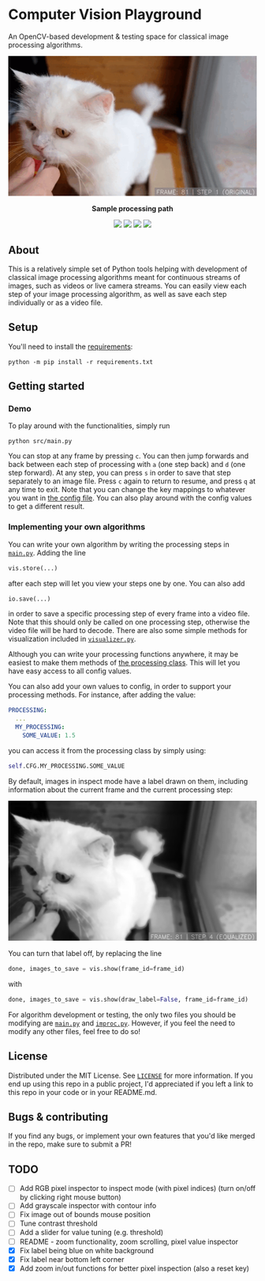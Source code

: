 # Computer Vision Playground
An OpenCV-based development & testing space for classical image processing algorithms.

<p align="center">
	<img src="resources/visualized.gif"/>
</p>

<p align="center">
<b>Sample processing path</b>
</p>
<div align="center">

![](https://img.shields.io/badge/License-MIT-brightgreen?style=for-the-badge)
![](https://img.shields.io/badge/python-3.6+-blue?style=for-the-badge&logo=python&logoColor=blue)
![](https://img.shields.io/badge/opencv-4.x-yellow?style=for-the-badge&logo=opencv&logoColor=yellow)
![](https://img.shields.io/badge/numpy-1.22+-red?style=for-the-badge&logo=numpy&logoColor=red)

</div>

<!-- TOC here -->

## About
This is a relatively simple set of Python tools helping with development of classical image processing algorithms meant for continuous streams of images, such as videos or live camera streams. You can easily view each step of your image processing algorithm, as well as save each step individually or as a video file.

## Setup
You'll need to install the [requirements](requirements.txt):
```shell
python -m pip install -r requirements.txt
```

## Getting started
### Demo
To play around with the functionalities, simply run
```shell
python src/main.py
```
You can stop at any frame by pressing `c`. You can then jump forwards and back between each step of processing with `a` (one step back) and `d` (one step forward). At any step, you can press `s` in order to save that step separately to an image file. Press `c` again to return to resume, and press `q` at any time to exit. Note that you can change the key mappings to whatever you want in [the config file](config/config.yaml). You can also play around with the config values to get a different result.

### Implementing your own algorithms
You can write your own algorithm by writing the processing steps in [`main.py`](src/main.py). Adding the line 
```py
vis.store(...)
``` 
after each step will let you view your steps one by one. You can also add 
```py
io.save(...)
```
in order to save a specific processing step of every frame into a video file. Note that this should only be called on one processing step, otherwise the video file will be hard to decode.
There are also some simple methods for visualization included in [`visualizer.py`](src/visualizer.py).

Although you can write your processing functions anywhere, it may be easiest to make them methods of 
[the processing class](src/improc.py). This will let you have easy access to all config values.

You can also add your own values to config, in order to support your processing methods. For instance, after adding the value:
```yaml
PROCESSING:
  ...
  MY_PROCESSING:
    SOME_VALUE: 1.5
```
you can access it from the processing class by simply using:
```py
self.CFG.MY_PROCESSING.SOME_VALUE
```

By default, images in inspect mode have a label drawn on them, including information about the current frame and the current processing step:
<p align="center">
 <img src="resources/label.png"/>
</p>

You can turn that label off, by replacing the line
```py
done, images_to_save = vis.show(frame_id=frame_id)
```
with
```py
done, images_to_save = vis.show(draw_label=False, frame_id=frame_id)
```
For algorithm development or testing, the only two files you should be modifying are [`main.py`](src/main.py) and [`improc.py`](src/improc.py). However, if you feel the need to modify any other files, feel free to do so!


## License
Distributed under the MIT License. See [`LICENSE`](LICENSE) for more information. If you end up using this repo in a public project, I'd appreciated if you left a link to this repo in your code or in your README.md.


## Bugs & contributing
If you find any bugs, or implement your own features that you'd like merged in the repo, make sure to
submit a PR!




## TODO
- [ ] Add RGB pixel inspector to inspect mode (with pixel indices) (turn on/off by clicking right mouse button)
- [ ] Add grayscale inspector with contour info
- [ ] Fix image out of bounds mouse position
- [ ] Tune contrast threshold
- [ ] Add a slider for value tuning (e.g. threshold)
- [ ] README - zoom functionality, zoom scrolling, pixel value inspector
- [X] Fix label being blue on white background
- [X] Fix label near bottom left corner
- [X] Add zoom in/out functions for better pixel inspection (also a reset key)